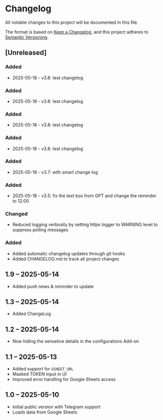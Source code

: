 # Changelog

All notable changes to this project will be documented in this file.

The format is based on [Keep a Changelog](https://keepachangelog.com/en/1.0.0/),
and this project adheres to [Semantic Versioning](https://semver.org/spec/v2.0.0.html).

## [Unreleased]

### Added
- 2025-05-18 - v3.8: test changelog 


### Added
- 2025-05-18 - v3.8: test changelog 

### Added
- 2025-05-18 - v3.8: test changelog 


### Added
- 2025-05-18 - v3.8: test changelog 

### Added
- 2025-05-18 - v3.7: with smart change log 

### Added
- 2025-05-18 - v3.5: fix the text box from GPT and change the reminder to 12:00 

### Changed
- Reduced logging verbosity by setting httpx logger to WARNING level to suppress polling messages

### Added
- Added automatic changelog updates through git hooks
- Added CHANGELOG.md to track all project changes

## 1.9 – 2025-05-14
- Added push news & reminder to update
  
## 1.3 – 2025-05-14
- Added ChangeLog

## 1.2 – 2025-05-14
- Now hiding the sensetive details in the configurations Add-on 
  
## 1.1 – 2025-05-13
- Added support for `GSHEET_URL`
- Masked TOKEN input in UI
- Improved error handling for Google Sheets access

## 1.0 – 2025-05-10
- Initial public version with Telegram support
- Loads data from Google Sheets
